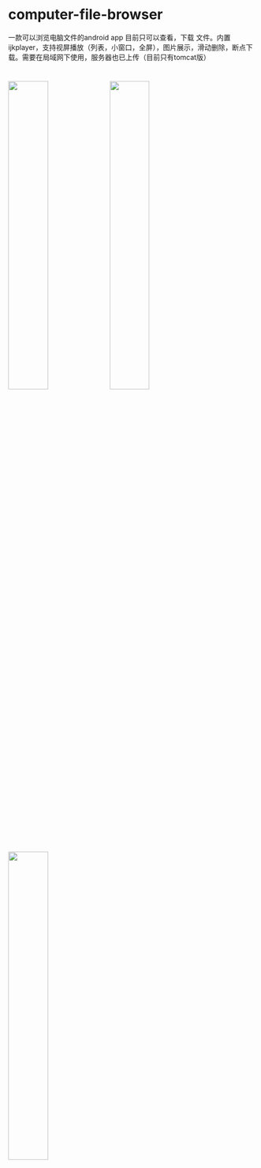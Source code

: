 # computer-file-browser
一款可以浏览电脑文件的android app 目前只可以查看，下载 文件。内置ijkplayer，支持视屏播放（列表，小窗口，全屏），图片展示，滑动删除，断点下载。需要在局域网下使用，服务器也已上传（目前只有tomcat版）

#
<img src="https://github.com/Yotakot/computer-file-browser/tree/master/SC/1.png" width="40%" height="40%" />
<img src="https://github.com/Yotakot/computer-file-browser/tree/master/SC/2.png" width="40%" height="40%"/>
<img src="https://github.com/Yotakot/computer-file-browser/tree/master/SC/3.png" width="40%" height="40%"/>
